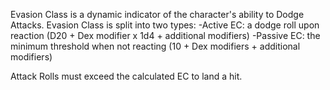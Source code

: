 Evasion Class is a dynamic indicator of the character's ability to Dodge Attacks.
Evasion Class is split into two types:
-Active EC: a dodge roll upon reaction (D20 + Dex modifier x 1d4 + additional modifiers)
-Passive EC: the minimum threshold when not reacting (10 + Dex modifiers + additional modifiers)  

Attack Rolls must exceed the calculated EC to land a hit.
